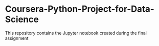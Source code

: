 # Coursera-Python-Project-for-Data-Science
This repository contains the Jupyter notebook created during the final assignment
